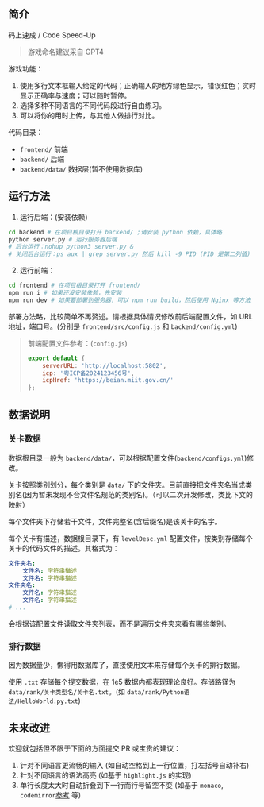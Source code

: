 ## 简介

码上速成 / Code Speed-Up

> 游戏命名建议采自 GPT4

游戏功能：

1. 使用多行文本框输入给定的代码；正确输入的地方绿色显示，错误红色；实时显示正确率与速度；可以随时暂停。
2. 选择多种不同语言的不同代码段进行自由练习。
3. 可以将你的用时上传，与其他人做排行对比。

代码目录：

- `frontend/` 前端
- `backend/` 后端
- `backend/data/` 数据层(暂不使用数据库)

## 运行方法

1. 运行后端：(安装依赖)

```sh
cd backend # 在项目根目录打开 backend/ ;请安装 python 依赖，具体略
python server.py # 运行服务器后端
# 后台运行：nohup python3 server.py &
# 关闭后台运行：ps aux | grep server.py 然后 kill -9 PID (PID 是第二列值)
```

2. 运行前端：

  ```sh
  cd frontend # 在项目根目录打开 frontend/
  npm run i # 如果还没安装依赖，先安装
  npm run dev # 如果要部署到服务器，可以 npm run build，然后使用 Nginx 等方法
  ```

部署方法略，比较简单不再赘述。请根据具体情况修改前后端配置文件，如 URL 地址，端口号。(分别是 `frontend/src/config.js` 和 `backend/config.yml`)

> 前端配置文件参考：(`config.js`)
>
> ```js
> export default {
>     serverURL: 'http://localhost:5802',
>     icp: '粤ICP备2024123456号',
>     icpHref: 'https://beian.miit.gov.cn/'
> };
> ```

## 数据说明

### 关卡数据

数据根目录一般为 `backend/data/`，可以根据配置文件(`backend/configs.yml`)修改。

关卡按照类别划分，每个类别是 `data/` 下的文件夹。目前直接把文件夹名当成类别名(因为暂未发现不合文件名规范的类别名)。（可以二次开发修改，类比下文的映射）

每个文件夹下存储若干文件，文件完整名(含后缀名)是该关卡的名字。

每个关卡有描述，数据根目录下，有 `levelDesc.yml` 配置文件，按类别存储每个关卡的代码文件的描述。其格式为：

```yaml
文件夹名:
    文件名: 字符串描述
    文件名: 字符串描述
文件夹名:
    文件名: 字符串描述
    文件名: 字符串描述
# ...
```

会根据该配置文件读取文件夹列表，而不是遍历文件夹来看有哪些类别。

### 排行数据

因为数据量少，懒得用数据库了，直接使用文本来存储每个关卡的排行数据。

使用 `.txt` 存储每个提交数据，在 1e5 数据内都表现理论良好。存储路径为 `data/rank/关卡类型名/关卡名.txt`。(如 `data/rank/Python语法/HelloWorld.py.txt`)

## 未来改进

欢迎就包括但不限于下面的方面提交 PR 或宝贵的建议：

1. 针对不同语言更流畅的输入 (如自动空格到上一行位置，打左括号自动补右)
2. 针对不同语言的语法高亮 (如基于 `highlight.js` 的实现)
3. 单行长度太大时自动折叠到下一行而行号留空不变 (如基于 `monaco`, `codemirror`[参考](https://github.com/yyym-y/yyym-y.github.io/blob/master/util/codeShow.html) 等)
